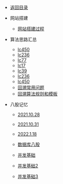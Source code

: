 <!-- _sidebar.md -->
* [返回目录](README.md)

<!-- * 毕业设计
  * [阿里云视频点播的技术实现](/docBlog/毕业设计/阿里云视频点播的技术实现.md) -->
  
* 网站搭建
  * [网站搭建过程](/docBlog/网站搭建过程.md)
* 算法思路汇总
  * [lc450](/docBlog/算法思路汇总/lc450.md) 
  * [lc236](/docBlog/算法思路汇总/lc236.md) 
  * [lc77](/docBlog/算法思路汇总/lc77.md) 
  * [lc17](/docBlog/算法思路汇总/lc17.md) 
  * [lc39](/docBlog/算法思路汇总/lc39.md) 
  * [lc236](/docBlog/算法思路汇总/lc236.md) 
  * [lc450](/docBlog/算法思路汇总/lc450.md) 
  * [回溯常用问题](/docBlog/算法思路汇总/回溯常用问题.md) 
  * [回溯算法规则和模板](/docBlog/算法思路汇总/回溯算法规则和模板.md) 
  
* 八股记忆

  * [2021.10.28](/docBlog/面试准备/八股记忆/2021.10.28)

  * [2021.10.31](/docBlog/面试准备/八股记忆/2021.10.31)

  * [2022.1.18](/docBlog/面试准备/八股记忆/2022.1.18)
  * [数据库八股](/docBlog/面试准备/八股记忆/数据库记忆.md)
  * [并发基础](/docBlog/面试准备/八股记忆/并发基础.md)
  * [并发基础2](/docBlog/面试准备/八股记忆/并发基础2.md)
  * [并发基础3](/docBlog/面试准备/八股记忆/并发基础3.md)

<!-- * 面试的问题
  * [有价值的提问](/docBlog/面试准备/面试问题/有价值的提问.md)
  * [自我介绍](/docBlog/面试准备/面试问题/自我介绍.md) -->
    